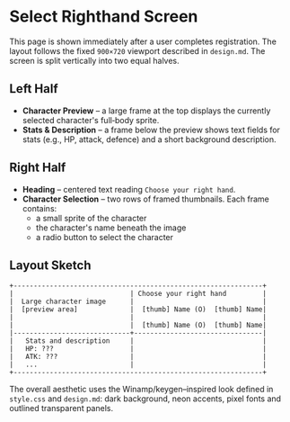 # Select Righthand Screen

This page is shown immediately after a user completes registration. The layout follows the fixed `900×720` viewport described in `design.md`. The screen is split vertically into two equal halves.

## Left Half

* **Character Preview** – a large frame at the top displays the currently selected character's full‑body sprite.
* **Stats & Description** – a frame below the preview shows text fields for stats (e.g., HP, attack, defence) and a short background description.

## Right Half

* **Heading** – centered text reading `Choose your right hand`.
* **Character Selection** – two rows of framed thumbnails. Each frame contains:
  * a small sprite of the character
  * the character's name beneath the image
  * a radio button to select the character

## Layout Sketch

```
+--------------------------------------------------------------+
|                             | Choose your right hand         |
|  Large character image      |                                |
|  [preview area]             |  [thumb] Name (O)  [thumb] Name|
|                             |                                |
|                             |  [thumb] Name (O)  [thumb] Name|
|-----------------------------+--------------------------------|
|   Stats and description     |                                |
|   HP: ???                   |                                |
|   ATK: ???                  |                                |
|   ...                       |                                |
+--------------------------------------------------------------+
```

The overall aesthetic uses the Winamp/keygen–inspired look defined in `style.css` and `design.md`: dark background, neon accents, pixel fonts and outlined transparent panels.
